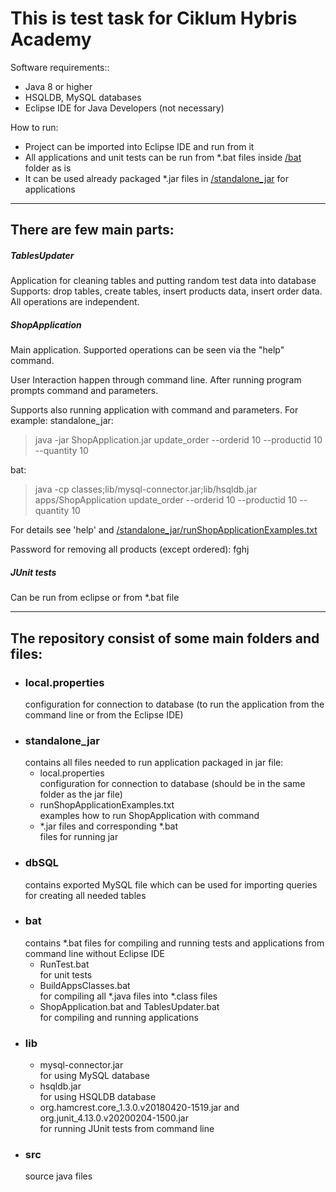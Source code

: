 # This is test task for Ciklum Hybris Academy
Software requirements::
- Java 8 or higher
- HSQLDB, MySQL databases
- Eclipse IDE for Java Developers (not necessary)

How to run:
- Project can be imported into Eclipse IDE and run from it
- All applications and unit tests can be run from *.bat files inside [/bat](bat) folder as is
- It can be used already packaged *.jar files in [/standalone_jar](standalone_jar) for applications
____
## There are few main parts:
##### *TablesUpdater*
Application for cleaning tables and putting random test data into database
Supports: drop tables, create tables, insert products data, insert order data. All operations are independent.
##### *ShopApplication*
Main application. 
Supported operations can be seen via the "help" command.

User Interaction happen through command line.
After running program prompts command and parameters.

Supports also running application with command and parameters. For example: 
standalone_jar:
> java -jar ShopApplication.jar update_order --orderid 10 --productid 10 --quantity 10 

bat:  
> java -cp classes;lib/mysql-connector.jar;lib/hsqldb.jar apps/ShopApplication update_order --orderid 10 --productid 10 --quantity 10

For details see 'help' and  [/standalone_jar/runShopApplicationExamples.txt](standalone_jar/runShopApplicationExamples.txt)

Password for removing all products (except ordered): fghj

##### *JUnit tests*
Can be run from eclipse or from *.bat file
____
## The repository consist of some main folders and files:
+ ### local.properties
    configuration for connection to database (to run the application from the command line or from the Eclipse IDE)
+ ### standalone_jar 
    contains all files needed to run application packaged in jar file:
    - local.properties  
        configuration for connection to database (should be in the same folder as the jar file)
    - runShopApplicationExamples.txt  
        examples how to run ShopApplication with command
    - *.jar files and corresponding *.bat  
        files for running jar
+ ### dbSQL 
    contains exported MySQL file which can be used for importing queries for creating all needed tables
+ ### bat
    contains *.bat files for compiling and running tests and applications from command line without Eclipse IDE
    - RunTest.bat  
        for unit tests
    - BuildAppsClasses.bat  
        for compiling all *.java files into *.class files
    - ShopApplication.bat and TablesUpdater.bat  
        for compiling and running applications
+ ### lib
    - mysql-connector.jar  
        for using MySQL database
    - hsqldb.jar  
        for using HSQLDB database
    - org.hamcrest.core_1.3.0.v20180420-1519.jar and org.junit_4.13.0.v20200204-1500.jar  
        for running JUnit tests from command line
+ ### src
    source java files
